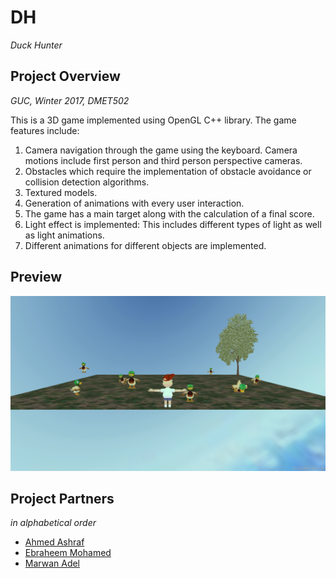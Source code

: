 # DH
*Duck Hunter*

## Project Overview
*GUC, Winter 2017, DMET502*

This is a 3D game implemented using OpenGL C++ library. The game features include:

1. Camera navigation through the game using the keyboard. Camera motions include first person and third person perspective cameras.
2. Obstacles which require the implementation of obstacle avoidance or collision detection algorithms.
3. Textured models.
4. Generation of animations with every user interaction.
5. The game has a main target along with the calculation of a final score.
6. Light effect is implemented: This includes different types of light as well as light animations.
7. Different animations for different objects are implemented.

## Preview

![Preview](https://github.com/ahmedhamdi96/DH/blob/master/Preview/preview.png)

## Project Partners
*in alphabetical order*

* [Ahmed Ashraf](https://github.com/ahmedElqutb)
* [Ebraheem Mohamed](https://github.com/Ebraheem1)
* [Marwan Adel](https://github.com/marwanadel)
